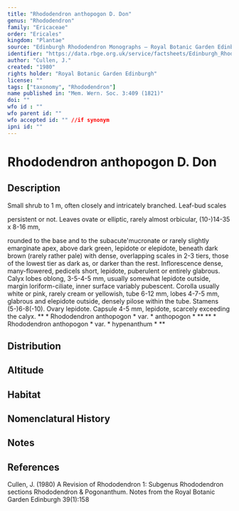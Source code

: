 ```yaml
---
title: "Rhododendron anthopogon D. Don"
genus: "Rhododendron"
family: "Ericaceae"
order: "Ericales"
kingdom: "Plantae"
source: "Edinburgh Rhododendron Monographs – Royal Botanic Garden Edinburgh"
identifier: "https://data.rbge.org.uk/service/factsheets/Edinburgh_Rhododendron_Monographs.xhtml"
author: "Cullen, J."
created: "1980"
rights holder: "Royal Botanic Garden Edinburgh"
license: ""
tags: ["taxonomy", "Rhododendron"]
name published in: "Mem. Wern. Soc. 3:409 (1821)"
doi: ""
wfo id : ""
wfo parent id: ""
wfo accepted id: "" //if synonym                      
ipni id: ""
---
```


                       

# Rhododendron anthopogon D. Don

## Description
Small shrub to 1 m, often closely and intricately branched. Leaf-bud scales
   persistent or not. Leaves ovate or elliptic, rarely almost orbicular, (10-)14-35 x 8-16 mm,
   rounded to the base and to the subacute'mucronate or rarely slightly emarginate apex, above dark green, lepidote or elepidote, beneath dark brown (rarely rather pale) with dense, overlapping scales in 2-3 tiers, those of the lowest tier as dark as, or darker than the rest. Inflorescence dense, many-flowered, pedicels short, lepidote, puberulent or entirely glabrous. Calyx lobes oblong, 3-5-4-5 mm, usually somewhat lepidote outside, margin loriform-ciliate, inner surface variably pubescent. Corolla usually white or pink, rarely cream or yellowish, tube 6-12 mm, lobes 4-7-5 mm, glabrous and elepidote outside, densely pilose within the tube. Stamens (5-)6-8(-10). Ovary lepidote. Capsule 4-5 mm, lepidote, scarcely exceeding the calyx. ** * Rhododendron anthopogon * var. * anthopogon * ** ** * Rhododendron anthopogon * var. * hypenanthum * **

## Distribution


## Altitude


## Habitat


## Nomenclatural History

                       
## Notes


## References

Cullen, J. (1980) A Revision of Rhododendron 1: Subgenus Rhododendron sections Rhododendron & Pogonanthum. Notes from the Royal Botanic Garden Edinburgh 39(1):158
